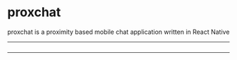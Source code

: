 # proxchat

proxchat is a proximity based mobile chat application written in React Native

---

### 

---

